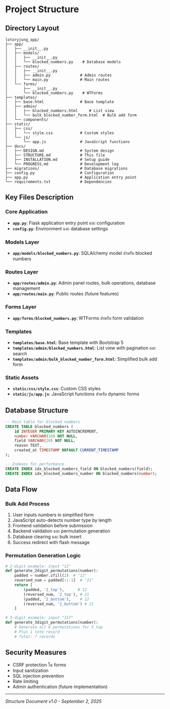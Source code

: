 # Project Structure

## Directory Layout
```
lotoryjung_app/
├── app/
│   ├── __init__.py
│   ├── models/
│   │   ├── __init__.py
│   │   └── blocked_numbers.py    # Database models
│   ├── routes/
│   │   ├── __init__.py
│   │   ├── admin.py             # Admin routes
│   │   └── main.py              # Main routes
│   └── forms/
│       ├── __init__.py
│       └── blocked_numbers.py    # WTForms
├── templates/
│   ├── base.html                # Base template
│   ├── admin/
│   │   ├── blocked_numbers.html     # List view
│   │   └── bulk_blocked_number_form.html  # Bulk add form
│   └── components/
├── static/
│   ├── css/
│   │   └── style.css            # Custom styles
│   └── js/
│       └── app.js               # JavaScript functions
├── docs/
│   ├── DESIGN.md                # System design
│   ├── STRUCTURE.md             # This file
│   ├── INSTALLATION.md          # Setup guide
│   └── PROGRESS.md              # Development log
├── migrations/                  # Database migrations
├── config.py                    # Configuration
├── app.py                       # Application entry point
└── requirements.txt             # Dependencies
```

## Key Files Description

### Core Application
- **`app.py`**: Flask application entry point และ configuration
- **`config.py`**: Environment และ database settings

### Models Layer
- **`app/models/blocked_numbers.py`**: SQLAlchemy model สำหรับ blocked numbers

### Routes Layer
- **`app/routes/admin.py`**: Admin panel routes, bulk operations, database management
- **`app/routes/main.py`**: Public routes (future features)

### Forms Layer
- **`app/forms/blocked_numbers.py`**: WTForms สำหรับ form validation

### Templates
- **`templates/base.html`**: Base template with Bootstrap 5
- **`templates/admin/blocked_numbers.html`**: List view with pagination และ search
- **`templates/admin/bulk_blocked_number_form.html`**: Simplified bulk add form

### Static Assets
- **`static/css/style.css`**: Custom CSS styles
- **`static/js/app.js`**: JavaScript functions สำหรับ dynamic forms

## Database Structure
```sql
-- Main table for blocked numbers
CREATE TABLE blocked_numbers (
    id INTEGER PRIMARY KEY AUTOINCREMENT,
    number VARCHAR(10) NOT NULL,
    field VARCHAR(20) NOT NULL,
    reason TEXT,
    created_at TIMESTAMP DEFAULT CURRENT_TIMESTAMP
);

-- Indexes for performance
CREATE INDEX idx_blocked_numbers_field ON blocked_numbers(field);
CREATE INDEX idx_blocked_numbers_number ON blocked_numbers(number);
```

## Data Flow

### Bulk Add Process
1. User inputs numbers in simplified form
2. JavaScript auto-detects number type by length
3. Frontend validation before submission
4. Backend validation และ permutation generation
5. Database clearing และ bulk insert
6. Success redirect with flash message

### Permutation Generation Logic
```python
# 2-digit example: input "12"
def generate_2digit_permutations(number):
    padded = number.zfill(2)  # "12"
    reversed_num = padded[::-1]  # "21"
    return [
        (padded, '2_top'),      # 12
        (reversed_num, '2_top'), # 21
        (padded, '2_bottom'),    # 12
        (reversed_num, '2_bottom') # 21
    ]

# 3-digit example: input "157"
def generate_3digit_permutations(number):
    # Generate all 6 permutations for 3_top
    # Plus 1 tote record
    # Total: 7 records
```

## Security Measures
- CSRF protection ใน forms
- Input sanitization
- SQL injection prevention
- Rate limiting
- Admin authentication (future implementation)

---
*Structure Document v1.0 - September 2, 2025*
